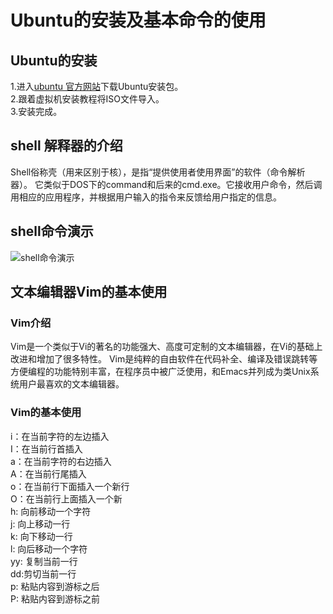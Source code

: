 # Ubuntu的安装及基本命令的使用  
  
  ## Ubuntu的安装  
  1.进入[ubuntu 官方网站](https://www.ubuntu.com/download/desktop)下载Ubuntu安装包。  
  2.跟着虚拟机安装教程将ISO文件导入。  
  3.安装完成。  
    
  ## shell 解释器的介绍  
  Shell俗称壳（用来区别于核），是指“提供使用者使用界面”的软件（命令解析器）。
  它类似于DOS下的command和后来的cmd.exe。它接收用户命令，然后调用相应的应用程序，并根据用户输入的指令来反馈给用户指定的信息。  
  
  ## shell命令演示  
  ![shell命令演示](https://nts.newbieol.com/static/k6/mySQL/class-002/img/ls.jpg)  
  
  ## 文本编辑器Vim的基本使用  
  ### Vim介绍  
  Vim是一个类似于Vi的著名的功能强大、高度可定制的文本编辑器，在Vi的基础上改进和增加了很多特性。
  Vim是纯粹的自由软件在代码补全、编译及错误跳转等方便编程的功能特别丰富，在程序员中被广泛使用，和Emacs并列成为类Unix系统用户最喜欢的文本编辑器。

  ### Vim的基本使用  
i：在当前字符的左边插入  
I：在当前行首插入  
a：在当前字符的右边插入  
A：在当前行尾插入  
o：在当前行下面插入一个新行  
O：在当前行上面插入一个新  
h: 向前移动一个字符  
j: 向上移动一行  
k: 向下移动一行  
l: 向后移动一个字符  
yy: 复制当前一行  
dd:剪切当前一行  
p: 粘贴内容到游标之后  
P: 粘贴内容到游标之前
